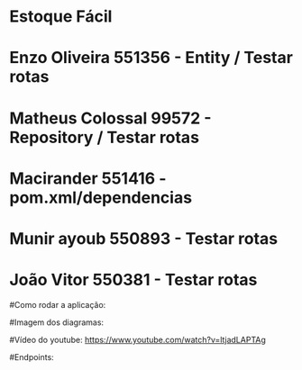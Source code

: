 # Estoque Fácil

# Enzo Oliveira 551356 - Entity / Testar rotas

# Matheus Colossal 99572  - Repository / Testar rotas

# Macirander 551416 - pom.xml/dependencias

# Munir ayoub 550893  - Testar rotas

# João Vitor 550381 - Testar rotas


#Como rodar a aplicação:


#Imagem dos diagramas:


#Vídeo do youtube: https://www.youtube.com/watch?v=ltjadLAPTAg

#Endpoints:
